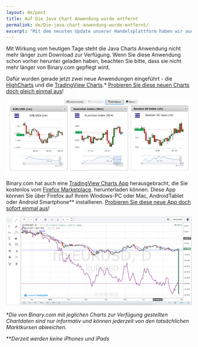 ```yaml
---
layout: de/post
title: Auf Die Java Chart Anwendung wurde entfernt
permalink: de/Die-java-chart-anwendung-wurde-entfernt/
excerpt: "Mit dem neusten Update unserer Handelsplattform haben wir auch für ausgewählte Märkte Spread-Kontrakte eingeführt. Probieren Sie unsere neuen Spread-Kontrakte aus und platzieren Sie jetzt Ihr erstes Geschäft!"  
---
```


Mit Wirkung vom heutigen Tage steht die Java Charts Anwendung nicht mehr länger zum Download zur Verfügung. Wenn Sie diese Anwendung schon vorher herunter geladen haben, beachten Sie bitte, dass sie nicht mehr länger von Binary.com gepflegt wird.

Dafür wurden gerade jetzt zwei neue Anwendungen eingeführt - die [HighCharts](https://highcharts.binary.com/?l=EN&utm_source=blog&utm_medium=social&utm_content=EN&utm_campaign=whatsnew) und die [TradingView Charts](https://tradingview.binary.com/?l=EN&utm_source=blog&utm_medium=social&utm_content=EN&utm_campaign=whatsnew).*
[Probieren Sie diese neuen Charts doch gleich einmal aus](https://www.binary.com/charting/?l=EN&utm_source=blog&utm_medium=social&utm_content=EN&utm_campaign=whatsnew)!

![](/images/blog-image1-charts.png)

Binary.com hat auch eine [TradingView Charts App](https://marketplace.firefox.com/app/binary-ltd-tradingview-charts?src=search) herausgebracht, die Sie kostenlos vom [Firefox Marketplace](https://marketplace.firefox.com/app/binary-ltd-tradingview-charts?src=search). herunterladen können. Diese App können Sie über Firefox auf Ihrem Windows-PC oder Mac, AndroidTablet oder Android Smartphone** installieren. [Probieren Sie diese neue App doch sofort einmal aus](https://marketplace.firefox.com/app/binary-ltd-tradingview-charts/?src=search)!

![](/images/blog-image-charts2.png)

**Die von Binary.com mit jeglichen Charts zur Verfügung gestellten Chartdaten sind nur informativ und können jederzeit von den tatsächlichen Marktkursen abweichen.*

***Derzeit werden keine iPhones und iPads*